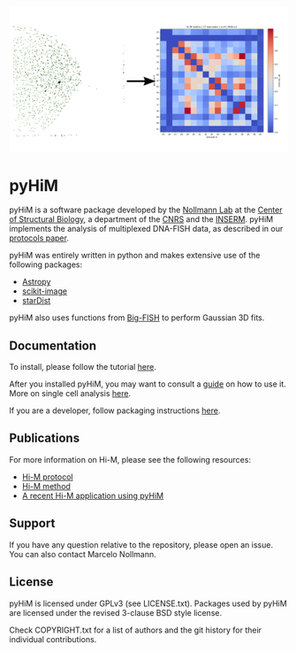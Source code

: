

![](README.assets/website_illustration.png)

# pyHiM

pyHiM is a software package developed by the [Nollmann Lab](http://www.nollmannlab.org) at the [Center of Structural Biology](http://www.cbs.cnrs.fr), a department of the [CNRS](http://www.cnrs.fr) and the [INSERM](http://www.inserm.fr). 
pyHiM implements the analysis of multiplexed DNA-FISH data, as described in our [protocols paper](https://github.com/NollmannLab/HiM_protocol).

pyHiM was entirely written in python and makes extensive use of the following packages:

- [Astropy](https://www.astropy.org/)
- [scikit-image](https://scikit-image.org/)
- [starDist](https://github.com/stardist/stardist)

pyHiM also uses functions from [Big-FISH](https://github.com/fish-quant/big-fish) to perform Gaussian 3D fits.

## Documentation

To install, please follow the tutorial [here](docs/Installing_pyHiM.md).

After you installed pyHiM, you may want to consult a [guide](docs/Running_pyHiM.md) on how to use it. More on single cell analysis [here](docs/SingleCells.md).

If you are a developer, follow packaging instructions [here](docs/packaging_pyHiM.md).


## Publications

For more information on Hi-M, please see the following resources:
- [Hi-M protocol](https://github.com/NollmannLab/HiM_protocol)
- [Hi-M method](https://www.cell.com/molecular-cell/fulltext/S1097-2765(19)30011-5)
- [A recent Hi-M application using pyHiM](https://www.nature.com/articles/s41588-021-00816-z)

## Support

If you have any question relative to the repository, please open an issue. You can also contact Marcelo Nollmann.

## License

pyHiM is licensed under GPLv3 (see LICENSE.txt).
Packages used by pyHiM are licensed under the revised 3-clause BSD style license.

Check COPYRIGHT.txt for a list of authors and the git history for their individual contributions.


